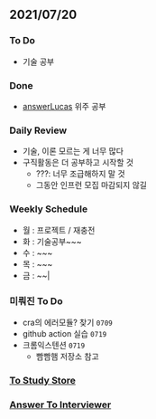## 2021/07/20

### To Do

- 기술 공부

### Done

- [answerLucas](../docs/answerLucas.md) 위주 공부

### Daily Review

- 기술, 이론 모르는 게 너무 많다
- 구직활동은 더 공부하고 시작할 것
  - ???: 너무 조급해하지 말 것
  - 그동안 인프런 모집 마감되지 않길

### Weekly Schedule

- 월 : 프로젝트 / 재충전
- 화 : 기술공부~~~
- 수 : ~~~ 
- 목 : ~~~
- 금 : ~~|

### 미뤄진 To Do

- cra의 에러모듈? 찾기 `0709`
- github action 실습 `0719`
- 크롬익스텐션 `0719`
  - 빰빰햄 저장소 참고
### [To Study Store](../docs/toStudyStore.md)

### [Answer To Interviewer](../docs/answerToInterviewer.md)